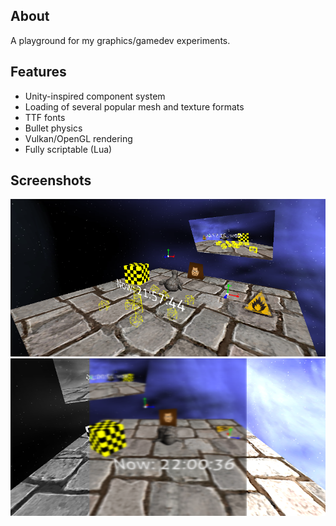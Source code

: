## About
A playground for my graphics/gamedev experiments.

## Features
* Unity-inspired component system
* Loading of several popular mesh and texture formats
* TTF fonts
* Bullet physics
* Vulkan/OpenGL rendering
* Fully scriptable (Lua)

## Screenshots

![1](/screenshots/screenshot7.png?raw=true)
![1](/screenshots/screenshot8.png?raw=true)
